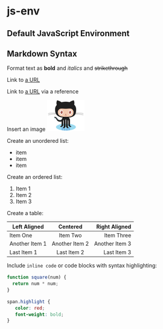 # js-env
Default JavaScript Environment
---
## Markdown Syntax ##

Format text as **bold** and *italics* and ~~strikethrough~~

Link to [a URL](https://github.com "GitHub")

[github]: https://github.com "GitHub"
Link to [a URL][github] via a reference

Insert an image ![OctoCat](Octocat.png "/OctoCat")

Create an unordered list:
* item
* item
* item

Create an ordered list:
1. Item 1
1. Item 2
1. Item 3


Create a table:  

| Left Aligned   | Centered       | Right Aligned   |
| -------------- |:--------------:| ---------------:|
| Item One       | Item Two       | Item Three      |
| Another Item 1 | Another Item 2 | Another Item 3  |
| Last Item 1    | Last Item 2    | Last Item 3     |


Include `inline code` or code blocks with syntax highlighting:

```javascript
function square(num) {
  return num * num;
}
```

```css
span.highlight {
   color: red;
   font-weight: bold;
}
```



